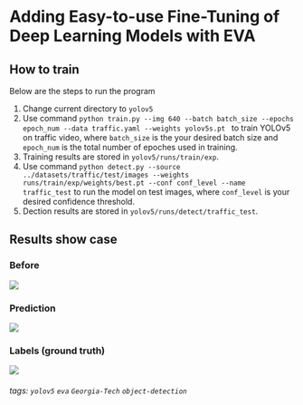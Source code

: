 Adding Easy-to-use Fine-Tuning of Deep Learning Models with EVA
===

## How to train

Below are the steps to run the program

1. Change current directory to ```yolov5```
2. Use command ```python train.py --img 640 --batch batch_size --epochs epoch_num --data traffic.yaml --weights yolov5s.pt ``` to train YOLOv5 on traffic video, where ```batch_size``` is the your desired batch size and ```epoch_num``` is the total number of epoches used in training.
3. Training results are stored in ```yolov5/runs/train/exp```.
4. Use command ```python detect.py --source ../datasets/traffic/test/images --weights runs/train/exp/weights/best.pt --conf conf_level --name traffic_test``` to run the model on test images, where ```conf_level``` is your desired confidence threshold.
5. Dection results are stored in ```yolov5/runs/detect/traffic_test```.

Results show case
---
### Before
![](https://i.imgur.com/hoRSozd.jpg)

### Prediction
![](https://i.imgur.com/3lD5UYv.jpg)

### Labels (ground truth)
![](https://i.imgur.com/P7kUiUU.jpg)




###### tags: `yolov5` `eva` `Georgia-Tech` `object-detection`

